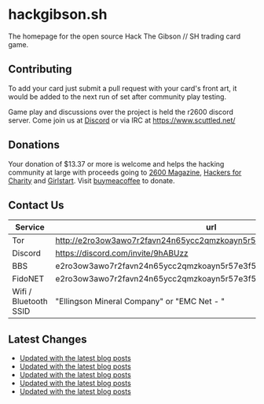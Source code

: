 # hackgibson.sh
The homepage for the open source Hack The Gibson // SH trading card game.


## Contributing

To add your card just submit a pull request with your card's front art, it would be added to the next run of set after community play testing.

Game play and discussions over the project is held the r2600 discord server. Come join us at [Discord](https://discord.com/invite/9hABUzz) or via IRC at https://www.scuttled.net/


## Donations

Your donation of $13.37 or more is welcome and helps the hacking community at large with proceeds going to [2600 Magazine](https://2600.com/), [Hackers for Charity](https://hackersforcharity.org) and [Girlstart](https://girlstart.org).  Visit [buymeacoffee](https://www.buymeacoffee.com/hackgibson.sh) to donate.


## Contact Us

Service | url
-|-
Tor | http://e2ro3ow3awo7r2favn24n65ycc2qmzkoayn5r57e3f56nvjwdcgg32ad.onion
Discord | https://discord.com/invite/9hABUzz
BBS | e2ro3ow3awo7r2favn24n65ycc2qmzkoayn5r57e3f56nvjwdcgg32ad.onion:23
FidoNET | e2ro3ow3awo7r2favn24n65ycc2qmzkoayn5r57e3f56nvjwdcgg32ad.onion:24554
Wifi / Bluetooth SSID | "Ellingson Mineral Company" or "EMC Net - <fidonet address>"

## Latest Changes
<!-- BLOG-POST-LIST:START -->
- [Updated with the latest blog posts](https://github.com/DFW2600/hackgibson.sh/commit/9217f00408fa7166f35b097b3b3edc481ccf8393)
- [Updated with the latest blog posts](https://github.com/DFW2600/hackgibson.sh/commit/30b8f131b6f11ba26dc26c3759df84ca7d8870cd)
- [Updated with the latest blog posts](https://github.com/DFW2600/hackgibson.sh/commit/c6f46ad907d5ffd91075ce543683c52d70254434)
- [Updated with the latest blog posts](https://github.com/DFW2600/hackgibson.sh/commit/79c7be5ec3ad5579b3fc4690cc6c2a80f1277680)
- [Updated with the latest blog posts](https://github.com/DFW2600/hackgibson.sh/commit/6dce21b64f852fd07c525e5987cbc519a75ab3f2)
<!-- BLOG-POST-LIST:END -->
